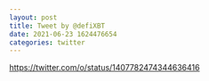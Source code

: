 ```yaml
--- 
layout: post 
title: Tweet by @defiXBT 
date: 2021-06-23 1624476654 
categories: twitter 
--- 
```

https://twitter.com/o/status/1407782474344636416